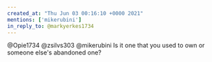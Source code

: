 ```yaml
---
created_at: "Thu Jun 03 00:16:10 +0000 2021"
mentions: ['mikerubini']
in_reply_to: @markyerkes1734
---
```


@Opie1734 @zsilvs303 @mikerubini Is it one that you used to own or someone else's abandoned one?